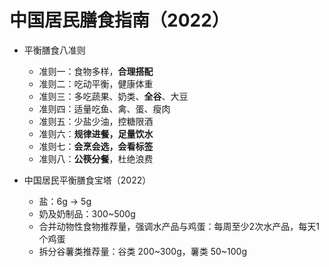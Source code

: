 # 中国居民膳食指南（2022）

- 平衡膳食八准则
  - 准则一：食物多样，**合理搭配**
  - 准则二：吃动平衡，健康体重
  - 准则三：多吃蔬果、奶类、**全谷**、大豆
  - 准则四：适量吃鱼、禽、蛋、瘦肉
  - 准则五：少盐少油，控糖限酒
  - 准则六：**规律进餐，足量饮水**
  - 准则七：**会烹会选，会看标签**
  - 准则八：**公筷分餐**，杜绝浪费

- 中国居民平衡膳食宝塔（2022）
  - 盐：6g -> 5g
  - 奶及奶制品：300~500g
  - 合并动物性食物推荐量，强调水产品与鸡蛋：每周至少2次水产品，每天1个鸡蛋
  - 拆分谷薯类推荐量：谷类 200~300g，薯类 50~100g
